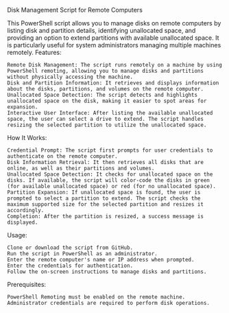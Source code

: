 Disk Management Script for Remote Computers

This PowerShell script allows you to manage disks on remote computers by listing disk and partition details, identifying unallocated space, and providing an option to extend partitions with available unallocated space. It is particularly useful for system administrators managing multiple machines remotely.
Features:

    Remote Disk Management: The script runs remotely on a machine by using PowerShell remoting, allowing you to manage disks and partitions without physically accessing the machine.
    Disk and Partition Information: It retrieves and displays information about the disks, partitions, and volumes on the remote computer.
    Unallocated Space Detection: The script detects and highlights unallocated space on the disk, making it easier to spot areas for expansion.
    Interactive User Interface: After listing the available unallocated space, the user can select a drive to extend. The script handles resizing the selected partition to utilize the unallocated space.

How It Works:

    Credential Prompt: The script first prompts for user credentials to authenticate on the remote computer.
    Disk Information Retrieval: It then retrieves all disks that are online, as well as their partitions and volumes.
    Unallocated Space Detection: It checks for unallocated space on the disks. If available, the script will color-code the disks in green (for available unallocated space) or red (for no unallocated space).
    Partition Expansion: If unallocated space is found, the user is prompted to select a partition to extend. The script checks the maximum supported size for the selected partition and resizes it accordingly.
    Completion: After the partition is resized, a success message is displayed.

Usage:

    Clone or download the script from GitHub.
    Run the script in PowerShell as an administrator.
    Enter the remote computer's name or IP address when prompted.
    Enter the credentials for authentication.
    Follow the on-screen instructions to manage disks and partitions.

Prerequisites:

    PowerShell Remoting must be enabled on the remote machine.
    Administrator credentials are required to perform disk operations.
